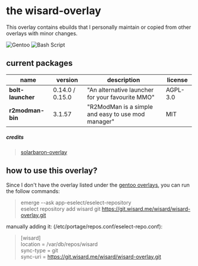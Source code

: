 # **the wisard-overlay**
This overlay contains ebuilds that I personally maintain or copied from other overlays with minor changes.

![Gentoo](https://img.shields.io/badge/Gentoo-54487A?style=for-the-badge&logo=gentoo&logoColor=white)
![Bash Script](https://img.shields.io/badge/bash_script-%23121011.svg?style=for-the-badge&logo=gnu-bash&logoColor=white)

## current packages

| name | version | description | license |
----------- | ----------- | ----------- | ----------- |
| **bolt-launcher** | 0.14.0 / 0.15.0 | "An alternative launcher for your favourite MMO" | AGPL-3.0
| **r2modman-bin** | 3.1.57 | "R2ModMan is a simple and easy to use mod manager" | MIT |

##### credits
> [solarbaron-overlay](https://github.com/solarbaron/solarbaron-overlay/tree/main)

## how to use this overlay?
Since I don't have the overlay listed under the [gentoo overlays](https://repos.gentoo.org/), you can run the follow commands:

>emerge --ask app-eselect/eselect-repository\
>eselect repository add wisard git https://git.wisard.me/wisard/wisard-overlay.git

manually adding it: (/etc/portage/repos.conf/eselect-repo.conf):

> [wisard]\
> location = /var/db/repos/wisard\
> sync-type = git\
> sync-uri = https://git.wisard.me/wisard/wisard-overlay.git
